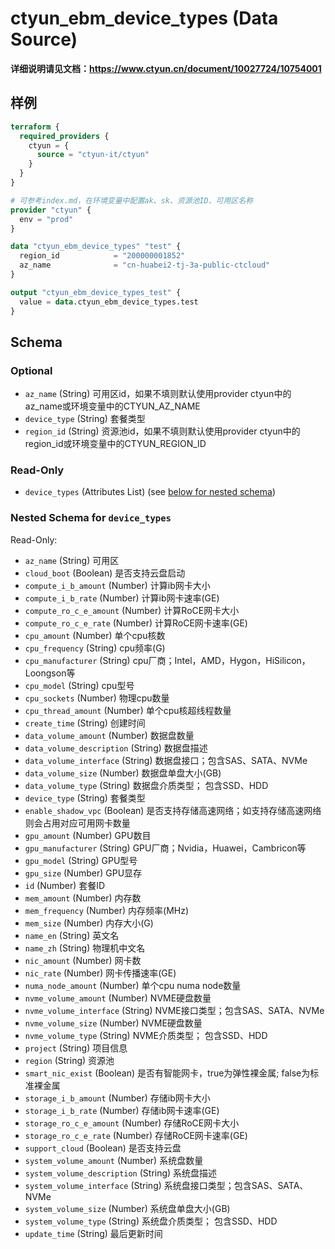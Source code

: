 # ctyun_ebm_device_types (Data Source)
**详细说明请见文档：https://www.ctyun.cn/document/10027724/10754001**



## 样例

```terraform
terraform {
  required_providers {
    ctyun = {
      source = "ctyun-it/ctyun"
    }
  }
}

# 可参考index.md，在环境变量中配置ak、sk、资源池ID、可用区名称
provider "ctyun" {
  env = "prod"
}

data "ctyun_ebm_device_types" "test" {
  region_id            = "200000001852"
  az_name              = "cn-huabei2-tj-3a-public-ctcloud"
}

output "ctyun_ebm_device_types_test" {
  value = data.ctyun_ebm_device_types.test
}
```

<!-- schema generated by tfplugindocs -->
## Schema

### Optional

- `az_name` (String) 可用区id，如果不填则默认使用provider ctyun中的az_name或环境变量中的CTYUN_AZ_NAME
- `device_type` (String) 套餐类型
- `region_id` (String) 资源池id，如果不填则默认使用provider ctyun中的region_id或环境变量中的CTYUN_REGION_ID

### Read-Only

- `device_types` (Attributes List) (see [below for nested schema](#nestedatt--device_types))

<a id="nestedatt--device_types"></a>
### Nested Schema for `device_types`

Read-Only:

- `az_name` (String) 可用区
- `cloud_boot` (Boolean) 是否支持云盘启动
- `compute_i_b_amount` (Number) 计算ib网卡大小
- `compute_i_b_rate` (Number) 计算ib网卡速率(GE)
- `compute_ro_c_e_amount` (Number) 计算RoCE网卡大小
- `compute_ro_c_e_rate` (Number) 计算RoCE网卡速率(GE)
- `cpu_amount` (Number) 单个cpu核数
- `cpu_frequency` (String) cpu频率(G)
- `cpu_manufacturer` (String) cpu厂商；Intel，AMD，Hygon，HiSilicon，Loongson等
- `cpu_model` (String) cpu型号
- `cpu_sockets` (Number) 物理cpu数量
- `cpu_thread_amount` (Number) 单个cpu核超线程数量
- `create_time` (String) 创建时间
- `data_volume_amount` (Number) 数据盘数量
- `data_volume_description` (String) 数据盘描述
- `data_volume_interface` (String) 数据盘接口；包含SAS、SATA、NVMe
- `data_volume_size` (Number) 数据盘单盘大小(GB)
- `data_volume_type` (String) 数据盘介质类型； 包含SSD、HDD
- `device_type` (String) 套餐类型
- `enable_shadow_vpc` (Boolean) 是否支持存储高速网络；如支持存储高速网络则会占用对应可用网卡数量
- `gpu_amount` (Number) GPU数目
- `gpu_manufacturer` (String) GPU厂商；Nvidia，Huawei，Cambricon等
- `gpu_model` (String) GPU型号
- `gpu_size` (Number) GPU显存
- `id` (Number) 套餐ID
- `mem_amount` (Number) 内存数
- `mem_frequency` (Number) 内存频率(MHz)
- `mem_size` (Number) 内存大小(G)
- `name_en` (String) 英文名
- `name_zh` (String) 物理机中文名
- `nic_amount` (Number) 网卡数
- `nic_rate` (Number) 网卡传播速率(GE)
- `numa_node_amount` (Number) 单个cpu numa node数量
- `nvme_volume_amount` (Number) NVME硬盘数量
- `nvme_volume_interface` (String) NVME接口类型；包含SAS、SATA、NVMe
- `nvme_volume_size` (Number) NVME硬盘数量
- `nvme_volume_type` (String) NVME介质类型； 包含SSD、HDD
- `project` (String) 项目信息
- `region` (String) 资源池
- `smart_nic_exist` (Boolean) 是否有智能网卡，true为弹性裸金属; false为标准裸金属
- `storage_i_b_amount` (Number) 存储ib网卡大小
- `storage_i_b_rate` (Number) 存储ib网卡速率(GE)
- `storage_ro_c_e_amount` (Number) 存储RoCE网卡大小
- `storage_ro_c_e_rate` (Number) 存储RoCE网卡速率(GE)
- `support_cloud` (Boolean) 是否支持云盘
- `system_volume_amount` (Number) 系统盘数量
- `system_volume_description` (String) 系统盘描述
- `system_volume_interface` (String) 系统盘接口类型；包含SAS、SATA、NVMe
- `system_volume_size` (Number) 系统盘单盘大小(GB)
- `system_volume_type` (String) 系统盘介质类型； 包含SSD、HDD
- `update_time` (String) 最后更新时间